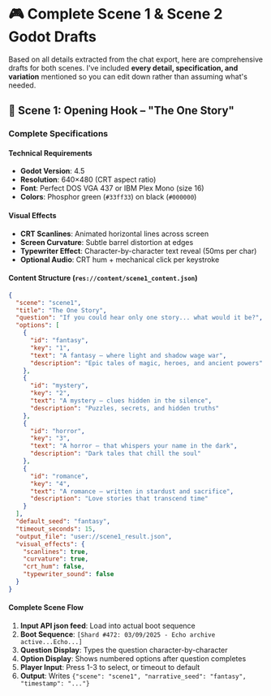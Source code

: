# 🎮 **Complete Scene 1 & Scene 2 Godot Drafts**

Based on all details extracted from the chat export, here are comprehensive drafts for both scenes. I've included **every detail, specification, and variation** mentioned so you can edit down rather than assuming what's needed.



## 🎯 **Scene 1: Opening Hook – "The One Story"**

### **Complete Specifications**

#### **Technical Requirements**
- **Godot Version**: 4.5
- **Resolution**: 640×480 (CRT aspect ratio)
- **Font**: Perfect DOS VGA 437 or IBM Plex Mono (size 16)
- **Colors**: Phosphor green (`#33ff33`) on black (`#000000`)

#### **Visual Effects**
- **CRT Scanlines**: Animated horizontal lines across screen
- **Screen Curvature**: Subtle barrel distortion at edges
- **Typewriter Effect**: Character-by-character text reveal (50ms per char)
- **Optional Audio**: CRT hum + mechanical click per keystroke

#### **Content Structure** (`res://content/scene1_content.json`)
```json
{
  "scene": "scene1",
  "title": "The One Story",
  "question": "If you could hear only one story... what would it be?",
  "options": [
    {
      "id": "fantasy",
      "key": "1",
      "text": "A fantasy — where light and shadow wage war",
      "description": "Epic tales of magic, heroes, and ancient powers"
    },
    {
      "id": "mystery",
      "key": "2",
      "text": "A mystery — clues hidden in the silence",
      "description": "Puzzles, secrets, and hidden truths"
    },
    {
      "id": "horror",
      "key": "3",
      "text": "A horror — that whispers your name in the dark",
      "description": "Dark tales that chill the soul"
    },
    {
      "id": "romance",
      "key": "4",
      "text": "A romance — written in stardust and sacrifice",
      "description": "Love stories that transcend time"
    }
  ],
  "default_seed": "fantasy",
  "timeout_seconds": 15,
  "output_file": "user://scene1_result.json",
  "visual_effects": {
    "scanlines": true,
    "curvature": true,
    "crt_hum": false,
    "typewriter_sound": false
  }
}
```

#### **Complete Scene Flow**

1. **Input API json feed**: Load into actual boot sequence
2. **Boot Sequence**: `[Shard #472: 03/09/2025 - Echo archive active...Echo...]`
3. **Question Display**: Types the question character-by-character
4. **Option Display**: Shows numbered options after question completes
5. **Player Input**: Press 1-3 to select, or timeout to default
6. **Output**: Writes `{"scene": "scene1", "narrative_seed": "fantasy", "timestamp": "..."}`
